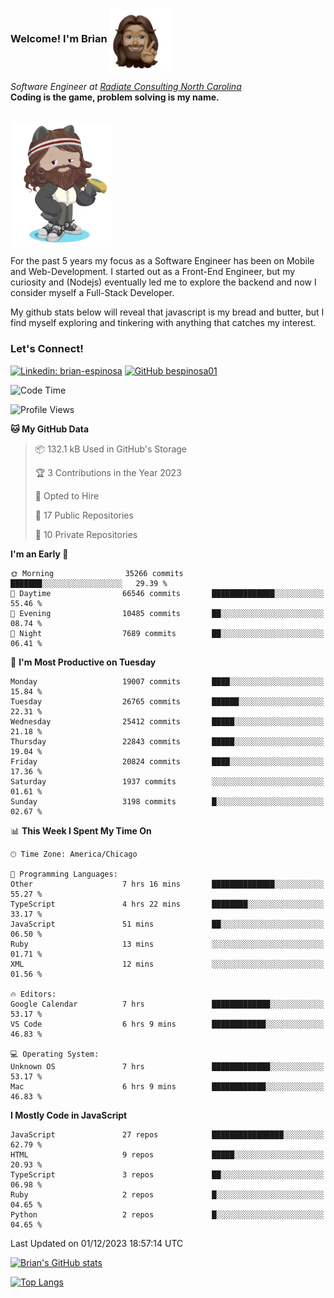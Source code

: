 ###  Welcome! I'm Brian <img align="center" src="https://github.com/bespinosa01/bespinosa01/blob/main/assets/peace-animoji.png" height="100" /></h2>
<p><em>Software Engineer at <a href="https://www.radiateconsulting.coop/north-carolina-tech-coop">Radiate Consulting North Carolina</a>
 <br/>
<!-- </br>Developer Consultant at <a href="https://codethedream.org/">Code The Dream</a> -->
</em> <b>Coding is the game, problem solving is my name.</b></p>

<br/>


 <img align="center" src="https://github.com/bespinosa01/bespinosa01/blob/main/assets/octo-me.png" height="200" /> 
 <p>
 For the past 5 years my focus as a Software Engineer has been on Mobile and Web-Development. I started out as a Front-End Engineer, but my curiosity and (Nodejs) eventually led me to explore the backend and now I consider myself a Full-Stack Developer.
</p>
<p>
 My github stats below will reveal that javascript is my bread and butter, but I find myself exploring and tinkering with anything that catches my interest. 
 </p>
 
 
### Let's Connect!

[![Linkedin: brian-espinosa](https://img.shields.io/badge/-brian--espinosa-blue?style=flat-square&logo=Linkedin&logoColor=white&link=https://www.linkedin.com/in/brian-espinosa/)](https://www.linkedin.com/in/brian-espinosa/)
[![GitHub bespinosa01](https://img.shields.io/github/followers/bespinosa01?label=follow&style=social)](https://github.com/bespinosa01)



<!--START_SECTION:waka-->
![Code Time](http://img.shields.io/badge/Code%20Time-1%2C395%20hrs%207%20mins-blue)

![Profile Views](http://img.shields.io/badge/Profile%20Views-0-blue)

**🐱 My GitHub Data** 

> 📦 132.1 kB Used in GitHub's Storage 
 > 
> 🏆 3 Contributions in the Year 2023
 > 
> 💼 Opted to Hire
 > 
> 📜 17 Public Repositories 
 > 
> 🔑 10 Private Repositories 
 > 
**I'm an Early 🐤** 

```text
🌞 Morning                35266 commits       ███████░░░░░░░░░░░░░░░░░░   29.39 % 
🌆 Daytime                66546 commits       ██████████████░░░░░░░░░░░   55.46 % 
🌃 Evening                10485 commits       ██░░░░░░░░░░░░░░░░░░░░░░░   08.74 % 
🌙 Night                  7689 commits        ██░░░░░░░░░░░░░░░░░░░░░░░   06.41 % 
```
📅 **I'm Most Productive on Tuesday** 

```text
Monday                   19007 commits       ████░░░░░░░░░░░░░░░░░░░░░   15.84 % 
Tuesday                  26765 commits       ██████░░░░░░░░░░░░░░░░░░░   22.31 % 
Wednesday                25412 commits       █████░░░░░░░░░░░░░░░░░░░░   21.18 % 
Thursday                 22843 commits       █████░░░░░░░░░░░░░░░░░░░░   19.04 % 
Friday                   20824 commits       ████░░░░░░░░░░░░░░░░░░░░░   17.36 % 
Saturday                 1937 commits        ░░░░░░░░░░░░░░░░░░░░░░░░░   01.61 % 
Sunday                   3198 commits        █░░░░░░░░░░░░░░░░░░░░░░░░   02.67 % 
```


📊 **This Week I Spent My Time On** 

```text
🕑︎ Time Zone: America/Chicago

💬 Programming Languages: 
Other                    7 hrs 16 mins       ██████████████░░░░░░░░░░░   55.27 % 
TypeScript               4 hrs 22 mins       ████████░░░░░░░░░░░░░░░░░   33.17 % 
JavaScript               51 mins             ██░░░░░░░░░░░░░░░░░░░░░░░   06.50 % 
Ruby                     13 mins             ░░░░░░░░░░░░░░░░░░░░░░░░░   01.71 % 
XML                      12 mins             ░░░░░░░░░░░░░░░░░░░░░░░░░   01.56 % 

🔥 Editors: 
Google Calendar          7 hrs               █████████████░░░░░░░░░░░░   53.17 % 
VS Code                  6 hrs 9 mins        ████████████░░░░░░░░░░░░░   46.83 % 

💻 Operating System: 
Unknown OS               7 hrs               █████████████░░░░░░░░░░░░   53.17 % 
Mac                      6 hrs 9 mins        ████████████░░░░░░░░░░░░░   46.83 % 
```

**I Mostly Code in JavaScript** 

```text
JavaScript               27 repos            ████████████████░░░░░░░░░   62.79 % 
HTML                     9 repos             █████░░░░░░░░░░░░░░░░░░░░   20.93 % 
TypeScript               3 repos             ██░░░░░░░░░░░░░░░░░░░░░░░   06.98 % 
Ruby                     2 repos             █░░░░░░░░░░░░░░░░░░░░░░░░   04.65 % 
Python                   2 repos             █░░░░░░░░░░░░░░░░░░░░░░░░   04.65 % 
```




 Last Updated on 01/12/2023 18:57:14 UTC
<!--END_SECTION:waka-->


<!--  Github STATS -->
[![Brian's GitHub stats](https://github-readme-stats.vercel.app/api?username=bespinosa01&hide=stars,contribs&count_private=true&show_icons=true)](https://github.com/anuraghazra/github-readme-stats)

[![Top Langs](https://github-readme-stats.vercel.app/api/top-langs/?username=bespinosa01&layout=compact)](https://github.com/anuraghazra/github-readme-stats)



<!--
**bespinosa01/bespinosa01** is a ✨ _special_ ✨ repository because its `README.md` (this file) appears on your GitHub profile.

Here are some ideas to get you started:

- 🔭 I’m currently working on ...
- 🌱 I’m currently learning ...
- 👯 I’m looking to collaborate on ...
- 🤔 I’m looking for help with ...
- 💬 Ask me about ...
- 📫 How to reach me: ...
- 😄 Pronouns: ...
- ⚡ Fun fact: ...
-->
